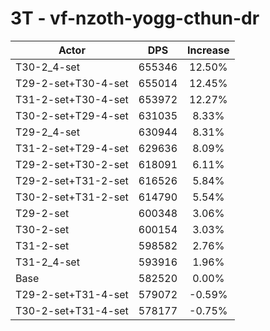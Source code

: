 # 3T - vf-nzoth-yogg-cthun-dr
| Actor | DPS | Increase |
|---|:---:|:---:|
|T30-2_4-set|655346|12.50%|
|T29-2-set+T30-4-set|655014|12.45%|
|T31-2-set+T30-4-set|653972|12.27%|
|T30-2-set+T29-4-set|631035|8.33%|
|T29-2_4-set|630944|8.31%|
|T31-2-set+T29-4-set|629636|8.09%|
|T29-2-set+T30-2-set|618091|6.11%|
|T29-2-set+T31-2-set|616526|5.84%|
|T30-2-set+T31-2-set|614790|5.54%|
|T29-2-set|600348|3.06%|
|T30-2-set|600154|3.03%|
|T31-2-set|598582|2.76%|
|T31-2_4-set|593916|1.96%|
|Base|582520|0.00%|
|T29-2-set+T31-4-set|579072|-0.59%|
|T30-2-set+T31-4-set|578177|-0.75%|
